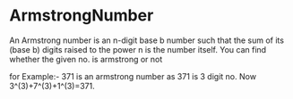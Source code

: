 # ArmstrongNumber
 An Armstrong number is an n-digit base b number such that the sum of its (base b) digits raised to the power n is the number itself.  You can find whether the given no. is armstrong or not

for Example:-
371 is an armstrong number as 371 is 3 digit no. Now 3^(3)+7^(3)+1^(3)=371.
